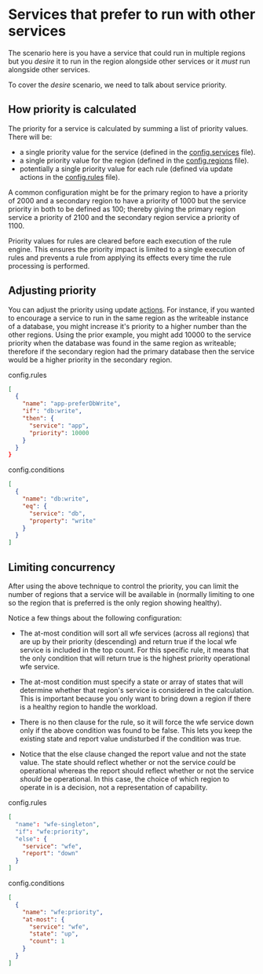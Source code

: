 # Services that prefer to run with other services

The scenario here is you have a service that could run in multiple regions but you *desire* it to run in the region alongside other services or it *must* run alongside other services.

To cover the *desire* scenario, we need to talk about service priority.

## How priority is calculated

The priority for a service is calculated by summing a list of priority values. There will be:

* a single priority value for the service (defined in the [config.services](/docs/services.md) file).
* a single priority value for the region (defined in the [config.regions](/doc/regions.md) file).
* potentially a single priority value for each rule (defined via update actions in the [config.rules](/doc/rules.md) file).

A common configuration might be for the primary region to have a priority of 2000 and a secondary region to have a priority of 1000 but the service priority in both to be defined as 100; thereby giving the primary region service a priority of 2100 and the secondary region service a priority of 1100.

Priority values for rules are cleared before each execution of the rule engine. This ensures the priority impact is limited to a single execution of rules and prevents a rule from applying its effects every time the rule processing is performed.

## Adjusting priority

You can adjust the priority using update [actions](/docs/actions.md). For instance, if you wanted to encourage a service to run in the same region as the writeable instance of a database, you might increase it's priority to a higher number than the other regions. Using the prior example, you might add 10000 to the service priority when the database was found in the same region as writeable; therefore if the secondary region had the primary database then the service would be a higher priority in the secondary region.

config.rules

```json
[
  {
    "name": "app-preferDbWrite",
    "if": "db:write",
    "then": {
      "service": "app",
      "priority": 10000
    }
  }
}
```

config.conditions

```json
[
  {
    "name": "db:write",
    "eq": {
      "service": "db",
      "property": "write"
    }
  }
]
```

## Limiting concurrency

After using the above technique to control the priority, you can limit the number of regions that a service will be available in (normally limiting to one so the region that is preferred is the only region showing healthy).

Notice a few things about the following configuration:

* The at-most condition will sort all wfe services (across all regions) that are up by their priority (descending) and return true if the local wfe service is included in the top count. For this specific rule, it means that the only condition that will return true is the highest priority operational wfe service.

* The at-most condition must specify a state or array of states that will determine whether that region's service is considered in the calculation. This is important because you only want to bring down a region if there is a healthy region to handle the workload.

* There is no then clause for the rule, so it will force the wfe service down only if the above condition was found to be false. This lets you keep the existing state and report value undisturbed if the condition was true.

* Notice that the else clause changed the report value and not the state value. The state should reflect whether or not the service *could* be operational whereas the report should reflect whether or not the service *should* be operational. In this case, the choice of which region to operate in is a decision, not a representation of capability.

config.rules

```json
[
  "name": "wfe-singleton",
  "if": "wfe:priority",
  "else": {
    "service": "wfe",
    "report": "down"
  }
]
```

config.conditions

```json
[
  {
    "name": "wfe:priority",
    "at-most": {
      "service": "wfe",
      "state": "up",
      "count": 1
    }
  }
]
```
